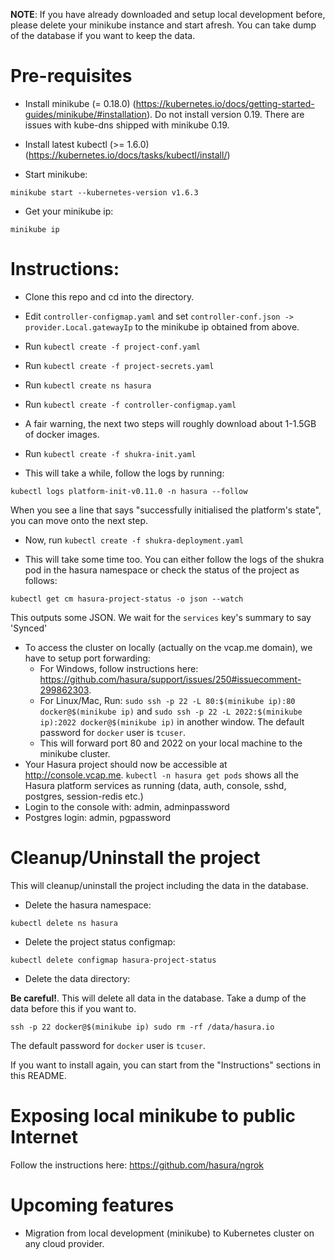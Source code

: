 **NOTE**: If you have already downloaded and setup local development before, please delete your minikube instance and start afresh. You can take dump of the database if you want to keep the data.

# Pre-requisites

- Install minikube (= 0.18.0) (https://kubernetes.io/docs/getting-started-guides/minikube/#installation). Do not install version 0.19. There are issues with kube-dns shipped with minikube 0.19.

- Install latest kubectl (>= 1.6.0) (https://kubernetes.io/docs/tasks/kubectl/install/)

- Start minikube:

```
minikube start --kubernetes-version v1.6.3

```
- Get your minikube ip:
```
minikube ip
```


# Instructions:

- Clone this repo and cd into the directory.

- Edit ``controller-configmap.yaml`` and set ``controller-conf.json -> provider.Local.gatewayIp`` to the minikube ip obtained from above.
- Run ``kubectl create -f project-conf.yaml``
- Run ``kubectl create -f project-secrets.yaml``

- Run ``kubectl create ns hasura``
- Run ``kubectl create -f controller-configmap.yaml``

- A fair warning, the next two steps will roughly download about 1-1.5GB of docker images.

- Run ``kubectl create -f shukra-init.yaml``

- This will take a while, follow the logs by running:

``kubectl logs platform-init-v0.11.0 -n hasura --follow``

  When you see a line that says "successfully initialised the platform's state", you can move onto the next step.

- Now, run ``kubectl create -f shukra-deployment.yaml``

- This will take some time too. You can either follow the logs of the shukra pod in the hasura namespace or check the status of the project as follows:

``kubectl get cm hasura-project-status -o json --watch``

This outputs some JSON. We wait for the ``services`` key's summary to say 'Synced'

- To access the cluster on locally (actually on the vcap.me domain), we have to setup port forwarding:
  - For Windows, follow instructions here: https://github.com/hasura/support/issues/250#issuecomment-299862303.
  - For Linux/Mac, Run: ``sudo ssh -p 22 -L 80:$(minikube ip):80 docker@$(minikube ip)`` and ``sudo ssh -p 22 -L 2022:$(minikube ip):2022 docker@$(minikube ip)`` in another window. The default password for `docker` user is `tcuser`.
  - This will forward port 80 and 2022 on your local machine to the minikube cluster.
- Your Hasura project should now be accessible at http://console.vcap.me.
  ``kubectl -n hasura get pods`` shows all the Hasura platform services as running (data, auth, console, sshd, postgres, session-redis etc.)
- Login to the console with: admin, adminpassword
- Postgres login: admin, pgpassword

# Cleanup/Uninstall the project

This will cleanup/uninstall the project including the data in the database.

- Delete the hasura namespace:

```
kubectl delete ns hasura
```
- Delete the project status configmap:

```
kubectl delete configmap hasura-project-status
```
- Delete the data directory:

**Be careful!**. This will delete all data in the database. Take a dump of the data before this if you want to.

```
ssh -p 22 docker@$(minikube ip) sudo rm -rf /data/hasura.io
```
The default password for `docker` user is `tcuser`.

If you want to install again, you can start from the "Instructions" sections in this README.

# Exposing local minikube to public Internet

Follow the instructions here: https://github.com/hasura/ngrok

# Upcoming features
- Migration from local development (minikube) to Kubernetes cluster on any cloud provider.

